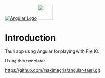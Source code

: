 [![Angular Logo](https://www.vectorlogo.zone/logos/angular/angular-icon.svg)](https://angular.io/) <img src="https://raw.githubusercontent.com/gilbarbara/logos/master/logos/tauri.svg" width="50">

# Introduction

Tauri app using Angular for playing with File IO.

Using this template:

https://github.com/maximegris/angular-tauri.git
